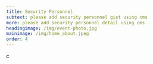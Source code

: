 ```yaml
---
title: Security Personnel
subtext: please add security personnel gist using cms
more: please add security personnel detail using cms
headingimage: /img/event-photo.jpg
mainimage: /img/home_about.jpeg
order: 4
---
```

c